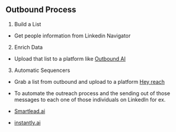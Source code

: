 ## Outbound Process

1. Build a List
- Get people information from Linkedin Navigator


2. Enrich Data
- Upload that list to a platform like [Outbound AI](https://outbound.ai/)


3. Automatic Sequencers
- Grab a list from outbound and upload to a platform  [Hey reach](https://heyreach.io)
- To automate the outreach process and the sending out of those messages to each one of those individuals on LinkedIn for ex.

- [Smartlead.ai](https://Smartlead.ai)
- [instantly.ai](https://instantly.ai)



